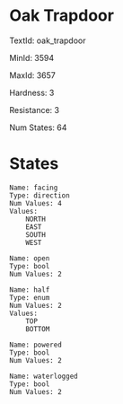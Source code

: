 # Oak Trapdoor

TextId: oak_trapdoor

MinId: 3594

MaxId: 3657

Hardness: 3

Resistance: 3


Num States: 64

# States
```
Name: facing
Type: direction
Num Values: 4
Values:
    NORTH
    EAST
    SOUTH
    WEST

Name: open
Type: bool
Num Values: 2

Name: half
Type: enum
Num Values: 2
Values:
    TOP
    BOTTOM

Name: powered
Type: bool
Num Values: 2

Name: waterlogged
Type: bool
Num Values: 2
```